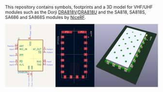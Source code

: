 This repository contains symbols, footprints and a 3D model for VHF/UHF modules such as the Dorji [DRA818V](https://www.dorji.com/products-detail.php?ProId=55)/[DRA818U](https://www.dorji.com/products-detail.php?ProId=56) and the SA818, SA818S, SA686 and SA868S modules by [NiceRF](https://www.nicerf.com/).

![Screenshots](screenshot.png)
